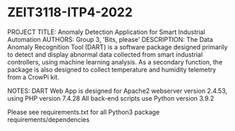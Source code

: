 # ZEIT3118-ITP4-2022
PROJECT TITLE: Anomaly Detection Application for Smart Industrial Automation
AUTHORS: Group 3, 'Bits, please'
DESCRIPTION: 
The Data Anomaly Recognition Tool (DART) is a software package designed primarily to detect and display 
abnormal data collected from smart industrial controllers​, using machine learning analysis.
As a secondary function, the package is also designed to collect temperature and humidity telemetry
from a CrowPi kit.

NOTES:
DART Web App is designed for Apache2 webserver version 2.4.53, using PHP version 7.4.28
All back-end scripts use Python version 3.9.2

Please see requirements.txt for all Python3 package requirements/dependencies


